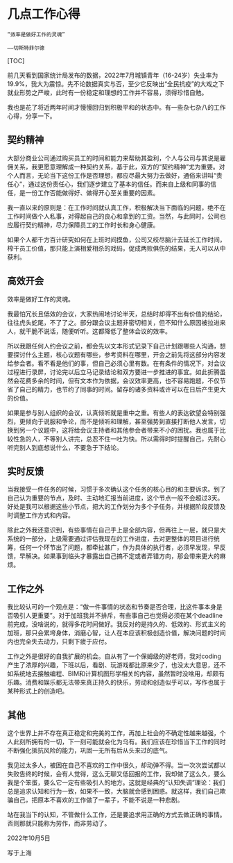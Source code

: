 # 几点工作心得

```
“效率是做好工作的灵魂”

——切斯特菲尔德
```

[TOC]

前几天看到国家统计局发布的数据，2022年7月城镇青年（16-24岁）失业率为19.9%，我大为震惊。先不论数据真实与否，至少它反映出“全民抗疫”的大戏之下就业形势之严峻，此时有一份稳定和理想的工作并不容易，须得珍惜自勉。

我也是花了将近两年时间才慢慢回归到积极平和的状态中。有一些杂七杂八的工作心得，分享一下。




## 契约精神 
大部分商业公司通过购买员工的时间和能力来帮助其盈利，个人与公司与其说是雇佣关系，我更愿意理解成一种契约关系，基于此，双方的“契约精神”尤为重要。对个人而言，无论当下这份工作是否理想，都应尽最大努力去做好，通俗来讲叫“责任心”，通过这份责任心，我们逐步建立了基本的信任。而来自上级和同事的信任，是一份工作否能做得好、做得开心至关重要的因素。

我一直以来的原则是：在工作时间就认真工作，积极解决当下面临的问题，绝不在工作时间做个人私事，对得起自己的良心和拿到的工资。当然，与此同时，公司也应履行契约精神，尽力保障员工的工作时长和身心健康。

如果个人都千方百计研究如何在上班时间摸鱼，公司又绞尽脑汁去延长工作时间，榨干员工价值，那只能上演相爱相杀的戏码，促成两败俱伤的结果，无人可以从中获利。



## 高效开会
效率是做好工作的灵魂。

我最怕冗长且低效的会议，大家热闹地讨论半天，总结时却得不出有价值的结论，往往虎头蛇尾，不了了之。部分跟会议主题非密切相关，但不知什么原因被拉进来人，就干脆不说话，随便听听。这都降低了整体会议的效率。

所以我跟任何人约会议之前，都会先以文本形式记录下自己计划跟哪些人沟通，想要探讨什么主题，核心议题有哪些，参考资料在哪里，开会之前先将这部分内容发给参会者。看不看是他们的事，但自己必须心里有数。在有条件的情况下，对会议过程进行录屏，讨论完以后立马记录结论和双方要进一步推进的事宜。如此折腾虽然会花费多余的时间，但有文本作为依据，会议效率更高，也不容易跑题，不仅节省了自己的精力，也节约了同事的时间。留存的诸多资料或许可以在日后产生更大的价值。

如果是参与别人组织的会议，认真倾听就是重中之重。有些人的表达欲望会特别强烈，更倾向于说服和争论，而不是倾听和理解，甚至强势到直接打断他人发言，切换到另一个议题中，这将给会议主持者和其他参会者带来不小的困扰。我也属于比较性急的人，不等别人讲完，总忍不住一吐为快。所以需得时时提醒自己，先耐心听完别人到底想说什么，不要急于下结论。



## 实时反馈
当我接受一件任务的时候，习惯于多次确认这个任务的核心目的和主要诉求。到了自己认为重要的节点，及时、主动地汇报当前进度，这个节点一般不会超过3天。好处是我可以根据这些小节点，把大的工作划分为多个子任务，并根据阶段反馈及时调整工作方式和内容。

除此之外我还意识到，有些事情在自己手上是全部内容，但再往上一层，就只是大系统的一部分，上级需要通过评估我现在的工作进度，去对更整体的项目进行统筹，任何一个环节出了问题，都牵扯甚广，作为具体的执行者，必须早发现，早反馈，早解决。如果事到临头才暴露出自己搞不定或者弄错方向，那会带来更大的麻烦。



## 工作之外
我比较认可的一个观点是：“做一件事情的状态和节奏是否合理，比这件事本身是否吸引人更重要”。对于加班我并不排斥，有些事自己也觉得必须在某个deadline前完成，没啥说的，就得多花时间做好。我反对的是持久的、低效的、形式主义的加班，那只会累垮身体，消磨心智，让人在本应该积极创造价值，解决问题的时间内也完全失去动力，只剩下疲于应付。

工作之外是很好的自我扩展的机会。自从有了一个保姆级的好老师，我对coding产生了浓厚的兴趣，下班以后，看剧、玩游戏都比原来少了，也没太大意思，还不如系统地去接触编程、BIM和计算机图形学相关的内容，虽然暂时没啥用，却颇有乐趣。消费和娱乐都无法带来真正持久的快乐，劳动和创造似乎可以，写作也属于某种形式上的创造吧。



## 其他
这个世界上并不存在真正稳定和完美的工作，再加上社会的不确定性越来越强，个人此刻所拥有的一切，下一刻可能就会化为乌有。我们应该在珍惜当下工作的同时不断强化抵抗风险的能力，巩固一无所有后从头来过的底气。

我见过太多人，被困在自己不喜欢的工作中很久，却动弹不得。当一次次尝试都以失败告终的时候，会有人觉得，这么无聊又低回报的工作，我却做了这么久，要么我是个笨蛋，要么它一定有些吸引人的地方。这就是经典的“认知失调”理论：我们总是追求认知和行为一致，如果不一致，大脑就会感到困惑。就这样，我们自己欺骗自己，把原本不喜欢的工作做了一辈子，不能不说是一种悲剧。

站在我当下的认知，不管做什么工作，还是要追求用正确的方式去做正确的事情。否则那就只能称为劳作，而非劳动了。



2022年10月5日

写于上海